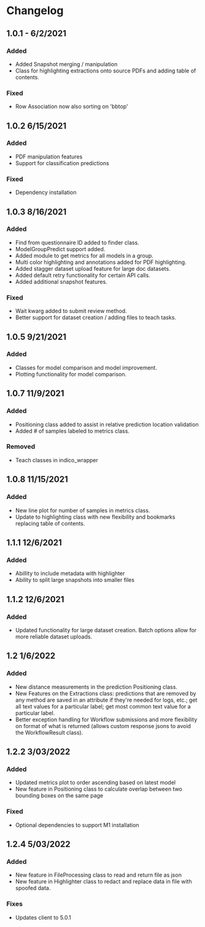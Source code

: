 # Changelog

## 1.0.1 - 6/2/2021

### Added
* Added Snapshot merging / manipulation
* Class for highlighting extractions onto source PDFs and adding table of contents.

### Fixed
* Row Association now also sorting on 'bbtop'

## 1.0.2 6/15/2021

### Added
* PDF manipulation features
* Support for classification predictions

### Fixed
* Dependency installation


## 1.0.3 8/16/2021

### Added
* Find from questionnaire ID added to finder class.
* ModelGroupPredict support added.
* Added module to get metrics for all models in a group.
* Multi color highlighting and annotations added for PDF highlighting.
* Added stagger dataset upload feature for large doc datasets.
* Added default retry functionality for certain API calls.
* Added additional snapshot features.

### Fixed
* Wait kwarg added to submit review method.
* Better support for dataset creation / adding files to teach tasks.

## 1.0.5 9/21/2021

### Added
* Classes for model comparison and model improvement.
* Plotting functionality for model comparison.

## 1.0.7 11/9/2021

### Added
* Positioning class added to assist in relative prediction location validation
* Added # of samples labeled to metrics class.

### Removed

* Teach classes in indico_wrapper

## 1.0.8 11/15/2021

### Added
* New line plot for number of samples in metrics class.
* Update to highlighting class with new flexibility and bookmarks replacing table of contents.

## 1.1.1 12/6/2021

### Added

* Abillity to include metadata with highlighter
* Ability to split large snapshots into smaller files

## 1.1.2 12/6/2021

### Added

* Updated functionality for large dataset creation. Batch options allow for more reliable dataset uploads.

## 1.2 1/6/2022

### Added

* New distance measurements in the prediction Positioning class.
* New Features on the Extractions class: predictions that are removed by any method are saved in an 
  attribute if they're needed for logs, etc.; get all text values for a particular label; get most 
  common text value for a particular label. 
* Better exception handling for Workflow submissions and more flexibility on format of what is returned
  (allows custom response jsons to avoid the WorkflowResult class).

## 1.2.2 3/03/2022

### Added

* Updated metrics plot to order ascending based on latest model
* New feature in Positioning class to calculate overlap between two bounding boxes on the same page

### Fixed 
* Optional dependencies to support M1 installation

## 1.2.4 5/03/2022

### Added

* New feature in FileProcessing class to read and return file as json
* New feature in Highlighter class to redact and replace data in file with spoofed data.

### Fixes 
* Updates client to 5.0.1